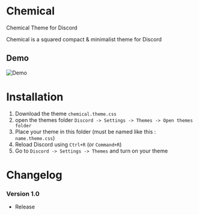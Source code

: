 # Chemical
Chemical Theme for Discord

Chemical is a squared compact & minimalist theme for Discord

## Demo 
![Demo](https://i.imgur.com/bzjVwxd.jpg)

# Installation
1. Download the theme `chemical.theme.css`
2. open the themes folder `Discord -> Settings -> Themes -> Open themes folder`
3. Place your theme in this folder (must be named like this : `name.theme.css`)
4. Reload Discord using `Ctrl+R` (or `Command+R`)
5. Go to `Discord -> Settings -> Themes` and turn on your theme

# Changelog

### Version 1.0
* Release
